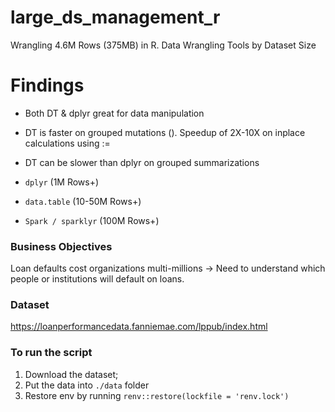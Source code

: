 # large_ds_management_r
Wrangling 4.6M Rows (375MB) in R.
Data Wrangling Tools by Dataset Size

# Findings
- Both DT & dplyr great for data manipulation
- DT is faster on grouped mutations (). Speedup of 2X-10X on inplace calculations using := 
- DT can be slower than dplyr on grouped summarizations

- `dplyr` (1M Rows+)
- `data.table` (10-50M Rows+)
- `Spark / sparklyr` (100M Rows+)

### Business Objectives
Loan defaults cost organizations multi-millions -> Need to understand which people or institutions will default on loans.

### Dataset
https://loanperformancedata.fanniemae.com/lppub/index.html


### To run the script 
1. Download the dataset;
2. Put the data into `./data` folder
3. Restore env by running `renv::restore(lockfile = 'renv.lock')`